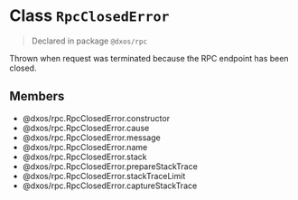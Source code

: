 # Class `RpcClosedError`
> Declared in package `@dxos/rpc`

Thrown when request was terminated because the RPC endpoint has been closed.

## Members
- @dxos/rpc.RpcClosedError.constructor
- @dxos/rpc.RpcClosedError.cause
- @dxos/rpc.RpcClosedError.message
- @dxos/rpc.RpcClosedError.name
- @dxos/rpc.RpcClosedError.stack
- @dxos/rpc.RpcClosedError.prepareStackTrace
- @dxos/rpc.RpcClosedError.stackTraceLimit
- @dxos/rpc.RpcClosedError.captureStackTrace
